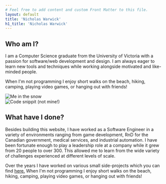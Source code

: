 ```yaml
---
# Feel free to add content and custom Front Matter to this file.
layout: default
title: 'Nicholas Warwick'
h1_title: 'Nicholas Warwick'
---
```

<section class='home-about'>
  <div></div>
  <div>
    <h2>Who am I?</h2>
    <p>I am a Computer Science graduate from the University of Victoria with a passion for software/web development and design. I am always eager to learn new tools and techniques while working alongside motivated and like-minded people.</p>
    <p>When I'm not programming I enjoy short walks on the beach, hiking, camping, playing video games, or hanging out with friends!</p>
  </div>
  <img class='home-about-image' src='https://res.cloudinary.com/dbiyjyi0a/image/upload/v1680264921/portfolio/me-in-the-snow.webp' alt='Me in the snow' />
</section>
<section class='home-experience'>
  <img class='home-about-image' src='https://res.cloudinary.com/dbiyjyi0a/image/upload/v1680267728/portfolio/code-snippit.webp' alt='Code snippit (not mine!)' />
  <div>
    <h2>What have I done?</h2>
    <p>Besides building this website, I have worked as a Software Engineer in a variety of environments ranging from game development, RnD for the Canadian government, medical services, and industrial automation. I have been fortunate enough to play a leadership role at a company while it grew from 20 people to over 300. This allowed me to learn from the wide variety of challenges experienced at different levels of scale.</p>
    <p>Over the years I have worked on various small side-projects which you can find <a href="/projects">here.</a> When I'm not programming I enjoy short walks on the beach, hiking, camping, playing video games, or hanging out with friends!</p>
  </div>
  <div></div>
</section>
